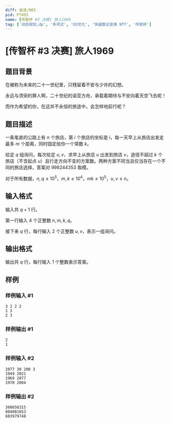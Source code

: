 ```yaml
---
diff: 省选/NOI-
pid: P7493
name: [传智杯 #3 决赛] 旅人1969
tag: ['动态规划,dp', '多项式', 'O2优化', '快速数论变换 NTT', '传智杯']
---
```

# [传智杯 #3 决赛] 旅人1969
## 题目背景

在被称为未来的二十一世纪里，只残留着不安与少许的幻想。

永远与须臾的罪人啊，二十世纪的诺亚方舟，承载着期待与不安向着天空飞去呢！

而作为希望的你，在这并不永恒的旅途中，会怎样地前行呢？
## 题目描述

一条笔直的公路上有 $n$ 个旅店，第 $i$ 个旅店的坐标是 $i$，每一天早上从旅店出发走最多 $m$ 个距离，同时固定给你一个常数 $k$。

给定 $q$ 组询问，每次给定 $u,v$，求早上从旅店 $u$ 出发到旅店 $v$，途径不超过 $k$ 个旅店（不含起点 $u$）且行走方向不变的方案数。两种方案不同当且仅当存在一个不同的旅店选择，答案对 $998244353$ 取模。

对于所有数据，$n,q\leq 10^5$，$m,k\leq 10^4$，$mk\leq 10^5$，$u,v\leq n$。
## 输入格式

输入共 $q+1$ 行。

第一行输入 $4$ 个正整数 $n,m,k,q$。

接下来 $q$ 行，每行输入 $2$ 个正整数 $u,v$，表示一组询问。
## 输出格式

输出共 $q$ 行，每行输入 $1$ 个整数表示答案。
## 样例

### 样例输入 #1
```
3 2 2 2
1 3
2 3
```
### 样例输出 #1
```
2
1
```
### 样例输入 #2
```
2077 30 200 3
1949 2021
1969 2077
1970 2004

```
### 样例输出 #2
```
360658315
804081653
603979748
```
